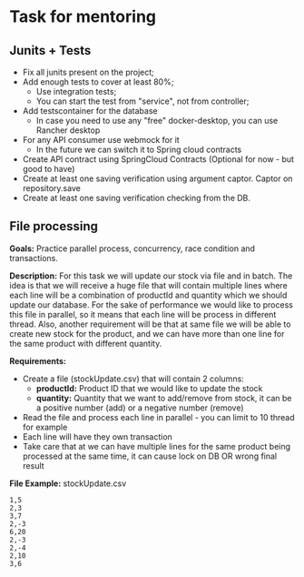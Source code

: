 # Task for mentoring

## Junits + Tests

- Fix all junits present on the project;
- Add enough tests to cover at least 80%;
  - Use integration tests;
  - You can start the  test from "service", not from controller;
- Add testscontainer for the database
    - In case you need to use any "free" docker-desktop, you can use Rancher desktop
- For any API consumer use webmock for it
  - In the future we can switch it to Spring cloud contracts
- Create API contract using SpringCloud Contracts (Optional for now - but good to have)
- Create at least one saving verification using argument captor. Captor on repository.save
- Create at least one saving verification checking from the DB.

## File processing 

**Goals:** Practice parallel process, concurrency, race condition and transactions.

**Description:** For this task we will update our stock via file and in batch. The idea is that we will receive a huge file that will contain multiple lines where each line will be a combination of productId and quantity which we should update our database. For the sake of performance we would like to process this file in parallel, so it means that each line will be process in different thread. Also, another requirement will be that at same file we will be able to create new stock for the product, and we can have more than one line for the same product with different quantity.

**Requirements:**

- Create a file (stockUpdate.csv) that will contain 2 columns:
  - **productId:** Product ID that we would like to update the stock
  - **quantity:** Quantity that we want to add/remove from stock, it can be a positive number (add) or a negative number (remove)
- Read the file and process each line in parallel - you can limit to 10 thread for example
- Each line will have they own transaction
- Take care that at we can have multiple lines for the same product being processed at the same time, it can cause lock on DB OR wrong final result

**File Example:** stockUpdate.csv
``` 
1,5
2,3
3,7
2,-3
6,20
2,-3
2,-4
2,10
3,6
```